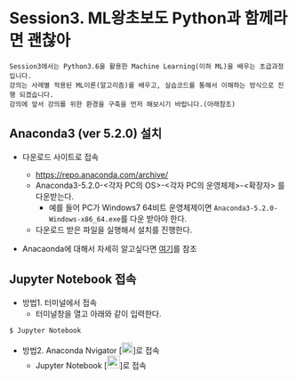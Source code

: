 # Session3. ML왕초보도 Python과 함께라면 괜찮아

```
Session3에서는 Python3.6을 활용한 Machine Learning(이하 ML)을 배우는 초급과정입니다.
강의는 사례별 적용된 ML이론(알고리즘)를 배우고, 실습코드를 통해서 이해하는 방식으로 진행 되겠습니다.
강의에 앞서 강의를 위한 환경을 구축을 먼저 해보시기 바랍니다.(아래참조)
```

## Anaconda3 (ver 5.2.0) 설치

- 다운로드 사이트로 접속
  - https://repo.anaconda.com/archive/
  - Anaconda3-5.2.0-<각자 PC의 OS>-<각자 PC의 운영체제>-<확장자> 를 다운받는다.
    - 예를 들어 PC가 Windows7 64비트 운영체제이면 ```Anaconda3-5.2.0-Windows-x86_64.exe```를 다운 받아야 한다.
  - 다운로드 받은 파일을 실행해서 설치를 진행한다.

- Anacaonda에 대해서 자세히 알고싶다면 [여기](https://www.anaconda.com/distribution/)를 참조

## Jupyter Notebook 접속

- 방법1. 터미널에서 접속
  - 터미널창을 열고 아래와 같이 입력한다.
```bash
$ Jupyter Notebook
```

- 방법2. Anaconda Nvigator [<img src="https://cdn-images-1.medium.com/max/1600/1*rW03Wtue71AKfxnx6XN_iQ.png" width="20" height="20">]로 접속
  - Jupyter Notebook [<img src="https://i2.wp.com/chadwickspencer.com/myblog/wp-content/uploads/2018/04/Jypyter.png?w=346" width="23" height="23">]로 접속
